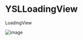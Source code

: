# YSLLoadingView
LoadingView

![image](https://github.com/whathegithub/YSLLoadingView/blob/master/loadview.gif)
